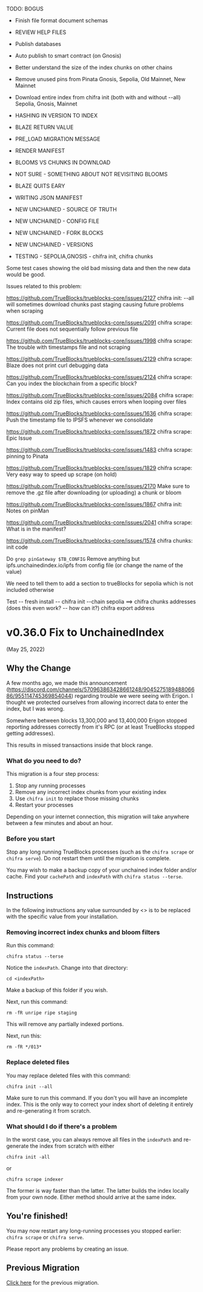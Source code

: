 TODO: BOGUS

- Finish file format document schemas


- REVIEW HELP FILES
- Publish databases
- Auto publish to smart contract (on Gnosis)
- Better understand the size of the index chunks on other chains
- Remove unused pins from Pinata Gnosis, Sepolia, Old Mainnet, New Mainnet
- Download entire index from chifra init (both with and without --all) Sepolia, Gnosis, Mainnet
- HASHING IN VERSION TO INDEX
- BLAZE RETURN VALUE
- PRE_LOAD MIGRATION MESSAGE
- RENDER MANIFEST
- BLOOMS VS CHUNKS IN DOWNLOAD
- NOT SURE - SOMETHING ABOUT NOT REVISITING BLOOMS
- BLAZE QUITS EARY
- WRITING JSON MANIFEST
- NEW UNCHAINED - SOURCE OF TRUTH
- NEW UNCHAINED - CONFIG FILE
- NEW UNCHAINED - FORK BLOCKS
- NEW UNCHAINED - VERSIONS
- TESTING - SEPOLIA,GNOSIS - chifra init, chifra chunks


Some test cases showing the old bad missing data and then the new data would be good.

Issues related to this problem:

https://github.com/TrueBlocks/trueblocks-core/issues/2127
    chifra init: --all will sometimes download chunks past staging causing future problems when scraping

https://github.com/TrueBlocks/trueblocks-core/issues/2091
    chifra scrape: Current file does not sequentially follow previous file

https://github.com/TrueBlocks/trueblocks-core/issues/1998
    chifra scrape: The trouble with timestamps file and not scraping

https://github.com/TrueBlocks/trueblocks-core/issues/2129
    chifra scrape: Blaze does not print curl debugging data

https://github.com/TrueBlocks/trueblocks-core/issues/2124
    chifra scrape: Can you index the blockchain from a specific block?

https://github.com/TrueBlocks/trueblocks-core/issues/2084
    chifra scrape: Index contains old zip files, which causes errors when looping over files

https://github.com/TrueBlocks/trueblocks-core/issues/1636
    chifra scrape: Push the timestamp file to IPSFS whenever we consolidate

https://github.com/TrueBlocks/trueblocks-core/issues/1872
    chifra scrape: Epic Issue

https://github.com/TrueBlocks/trueblocks-core/issues/1483
    chifra scrape: pinning to Pinata 

https://github.com/TrueBlocks/trueblocks-core/issues/1829
    chifra scrape: Very easy way to speed up scrape (on hold)

https://github.com/TrueBlocks/trueblocks-core/issues/2170
    Make sure to remove the .gz file after downloading (or uploading) a chunk or bloom

https://github.com/TrueBlocks/trueblocks-core/issues/1867
    chifra init: Notes on pinMan

https://github.com/TrueBlocks/trueblocks-core/issues/2041
    chifra scrape: What is in the manifest?

https://github.com/TrueBlocks/trueblocks-core/issues/1574
    chifra chunks: init code





Do `grep pinGateway $TB_CONFIG`
Remove anything but ipfs.unchainedindex.io/ipfs from config file (or change the name of the value)

We need to tell them to add a section to trueBlocks for sepolia which is not included otherwise

Test -- fresh install --
    chifra init --chain sepolia ==>
    chifra chunks addresses (does this even work? -- how can it?)
    chifra export address



# v0.36.0 Fix to UnchainedIndex

(May 25, 2022)

## Why the Change

A few months ago, we made this announcement (https://discord.com/channels/570963863428661248/904527518948806686/955114745369854044) regarding trouble we were seeing with Erigon. I thought we protected ourselves from allowing incorrect data to enter the index, but I was wrong.

Somewhere between blocks 13,300,000 and 13,400,000 Erigon stopped reporting addresses correctly from it's RPC (or at least TrueBlocks stopped getting addresses).

This results in missed transactions inside that block range.

### What do you need to do?

This migration is a four step process:

1. Stop any running processes
2. Remove any incorrect index chunks from your existing index
3. Use `chifra init` to replace those missing chunks
4. Restart your processes

Depending on your internet connection, this migration will take anywhere between a few minutes and about an hour.

### Before you start

Stop any long running TrueBlocks processes (such as the `chifra scrape` or `chifra serve`). Do not restart them until the migration is complete.

You may wish to make a backup copy of your unchained index folder and/or cache. Find your `cachePath` and `indexPath` with `chifra status --terse`.

## Instructions

In the following instructions any value surrounded by <> is to be replaced with the specific value from your installation.

### Removing incorrect index chunks and bloom filters

Run this command:

```
chifra status --terse
```

Notice the `indexPath`. Change into that directory:

```
cd <indexPath>
```

Make a backup of this folder if you wish.

Next, run this command:

```
rm -fR unripe ripe staging
```

This will remove any partially indexed portions.

Next, run this:

```
rm -fR */013*
```

### Replace deleted files

You may replace deleted files with this command:

```
chifra init --all
```

Make sure to run this command. If you don't you will have an incomplete index. This is the only way to correct your index short of deleting it entirely and re-generating it from scratch.

### What should I do if there's a problem

In the worst case, you can always remove all files in the `indexPath` and re-generate the index from scratch with either

```
chifra init -all
```

or

```
chifra scrape indexer
```

The former is way faster than the latter. The latter builds the index locally from your own node. Either method should arrive at the same index.


## You're finished!

You may now restart any long-running processes you stopped earlier: `chifra scrape` or `chifra serve`.

Please report any problems by creating an issue.

## Previous Migration

[Click here](./README-v0.32.0.md) for the previous migration.
